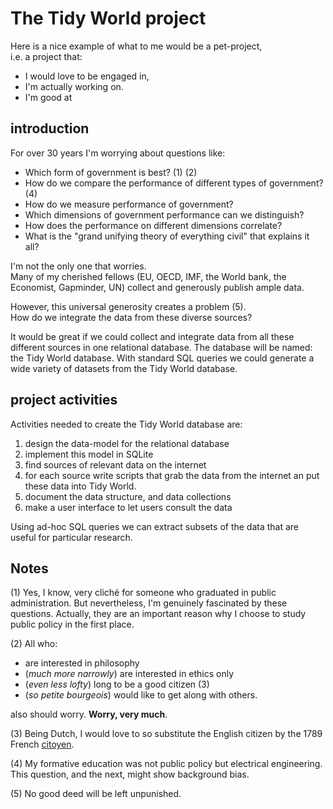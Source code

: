 
# The Tidy World project

Here is a nice example of what to me would be a pet-project,  
i.e. a project that: 
-  I would love to be engaged in,  
-  I'm actually working on.
-  I'm good at 

## introduction

For over 30 years I'm worrying about questions like:
- Which form of government is best? (1) (2)
- How do we compare the performance of different types of government? (4)
- How do we measure performance of government? 
- Which dimensions of government performance can we distinguish?
- How does the performance on different dimensions correlate?
- What is the "grand unifying theory of everything civil" that explains it all?  

I'm not the only one that worries.  
Many of my cherished fellows (EU, OECD, IMF, the World bank, the Economist, Gapminder, UN) collect and generously publish ample data. 

However, this universal generosity creates a problem (5).  
How do we integrate the data from these diverse sources?

It would be great if we could collect and integrate data from all these different sources in one relational database. The database will be named: the Tidy World database. With standard SQL queries we could generate a wide variety of datasets from the Tidy World database.  

## project activities

Activities needed to create the Tidy World database are:
1. design the data-model for the relational database
2. implement this model in SQLite
3. find sources of relevant data on the internet
4. for each source write scripts that grab the data from the internet an put these data into Tidy World.
5. document the data structure, and data collections
6. make a user interface to let users consult the data

Using ad-hoc SQL queries we can extract subsets of the data that are useful for particular research.   


## Notes

(1) Yes, I know, very cliché for someone who graduated in public administration. But nevertheless, I'm genuinely fascinated by these questions. Actually, they are an important reason why I choose to study public policy in the first place.

(2) All who: 
- are interested in philosophy 
- (*much more narrowly*) are interested in ethics only
- (*even less lofty*) long to be a good citizen (3) 
- (*so petite bourgeois*) would like to get along with others.

also should worry. **Worry, very much**.

(3) Being Dutch, I would love to so substitute the English citizen by the 1789 French [citoyen](http://en.wikipedia.org/wiki/Declaration_of_the_Rights_of_Man_and_of_the_Citizen#mediaviewer/File:Declaration_of_the_Rights_of_Man_and_of_the_Citizen_in_1789.jpg). 

(4) My formative education was not public policy but electrical engineering. This question, and the next, might show background bias.

(5) No good deed will be left unpunished.